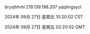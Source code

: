 brysjhhrhl 219.139.198.207 yqqlmgsycl

2024年 09月 27日 星期五 10:20:02 CST

2024年 09月 27日 星期五 02:20:02 GMT
